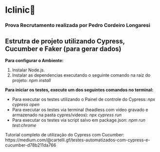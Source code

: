 # Iclinic👋
### Prova Recrutamento realizada por Pedro Cordeiro Longaresi
<h2>Estrutra de projeto utilizando Cypress, Cucumber e Faker (para gerar dados)</h2>

<b>Para configurar o Ambiente:</b>
<ol>
<li>Instalar Node.js.</li>
<li>Instalar as dependencias executando o seguinte comando na raíz do projeto: <i>npm install</i></li>
</ol>
<b>Para iniciar os testes, execute um dos seguintes comandos no terminal:</b>
<ul>
<li>Para executar os testes utilizando o Painel de controle do Cypress: <i> npx cypress open</i></li>
<li>Para executar os testes via terminal (headless com video gravado e armazenado na pasta cypres/videos): <i>npx cypress run</i></li>
<li>Para executar os testes via script salvo em package.json: <i>npm run test:chrome</i></li>    
</ul>
Tutorial completo de utilização do Cypress com Cucumber: https://medium.com/@cartelli.gf/testes-automatizados-com-cypress-e-cucumber-d78b211da766
